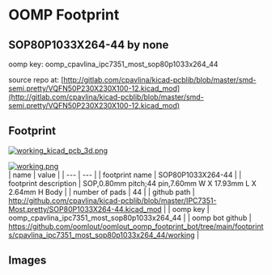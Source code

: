 # OOMP Footprint  
## SOP80P1033X264-44  by none  
  
oomp key: oomp_cpavlina_ipc7351_most_sop80p1033x264_44  
  
source repo at: [http://gitlab.com/cpavlina/kicad-pcblib/blob/master/smd-semi.pretty/VQFN50P230X230X100-12.kicad_mod](http://gitlab.com/cpavlina/kicad-pcblib/blob/master/smd-semi.pretty/VQFN50P230X230X100-12.kicad_mod)  
## Footprint  
  
[![working_kicad_pcb_3d.png](working_kicad_pcb_3d_600.png)](working_kicad_pcb_3d.png)  
  
[![working.png](working_600.png)](working.png)  
| name | value | 
| --- | --- | 
| footprint name | SOP80P1033X264-44 | 
| footprint description | SOP,0.80mm pitch;44 pin,7.60mm W X 17.93mm L X 2.64mm H Body | 
| number of pads | 44 | 
| github path | http://github.com/cpavlina/kicad-pcblib/blob/master/IPC7351-Most.pretty/SOP80P1033X264-44.kicad_mod | 
| oomp key | oomp_cpavlina_ipc7351_most_sop80p1033x264_44 | 
| oomp bot github | https://github.com/oomlout/oomlout_oomp_footprint_bot/tree/main/footprints/cpavlina_ipc7351_most_sop80p1033x264_44/working | 
## Images  
